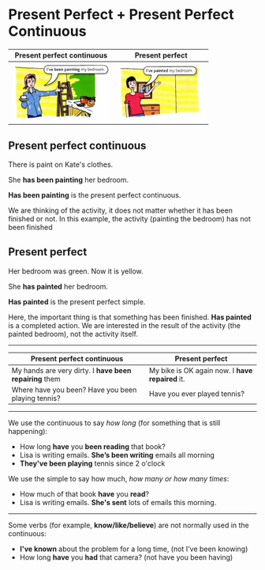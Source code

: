 # Present Perfect + Present Perfect Continuous

| Present perfect continuous | Present perfect |
| -------------------------- | --------------- |
| ![](./images/3.PNG) | ![](./images/4.PNG) |

## Present perfect continuous

There is paint on Kate's clothes.

She **has been painting** her bedroom.

**Has been painting** is the present perfect
continuous.

We are thinking of the activity, it does not
matter whether it has been finished or not.
In this example, the activity (painting the
bedroom) has not been finished 

## Present perfect

Her bedroom was green. Now it is yellow.

She **has painted** her bedroom.

**Has painted** is the present perfect simple.

Here, the important thing is that something
has been finished. **Has painted** is a completed
action. We are interested in the result of
the activity (the painted bedroom), not the
activity itself.

---

| Present perfect continuous | Present perfect |
| -------------------------- | --------------- |
| My hands are very dirty. I **have been repairing** them | My bike is OK again now. I **have repaired** it. |
| Where have you been? Have you been playing tennis? | Have you ever played tennis? |

---

We use the continuous to say *how long*
(for something that is still happening):

- How long **have** you **been reading** that book?
- Lisa is writing emails. **She’s been writing** emails all morning
- **They've been playing** tennis since 2 o'clock

We use the simple to say how much, *how many
or how many times*:

- How much of that book **have** you **read**?
- Lisa is writing emails. **She's sent** lots of emails this morning.

---

Some verbs (for example, **know/like/believe**) are not normally used in the continuous:

- **I've known** about the problem for a long time, (not I've been knowing)
- How long **have** you **had** that camera? (not have you been having)